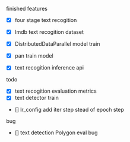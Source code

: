 



finished features
- [x]  four stage text recogition
- [x]  lmdb text recogition dataset 
- [x]  DistributedDataParallel model train
- [x]  pan train model 
- [x]  text recogition inference api


todo

- [x] text recogition evaluation metrics
- [x] text detector train
- [] lr_config add iter step stead of epoch step
 

bug

- [] text detection  Polygon eval bug 